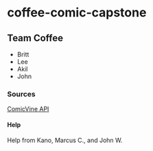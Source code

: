 # coffee-comic-capstone


## Team Coffee
* Britt
* Lee
* Akil
* John


### Sources
[ComicVine API](https://comicvine.gamespot.com/api/)

#### Help
Help from Kano, Marcus C., and John W. 
